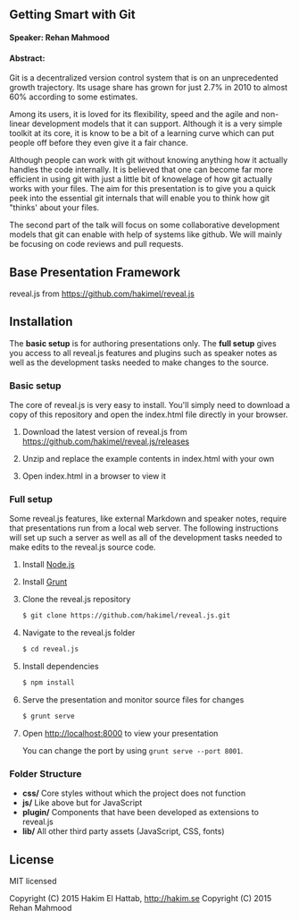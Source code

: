 
## Getting Smart with Git

#### Speaker: Rehan Mahmood

#### Abstract:
Git is a decentralized version control system that is on an unprecedented growth trajectory.
Its usage share has grown for just 2.7% in 2010 to almost 60% according to some estimates.
 
Among its users, it is loved for its flexibility, speed and the agile and non-linear development models that it can support.
Although it is a very simple toolkit at its core, it is know to be a bit of a learning curve which can put people off before they even give it a fair chance.
 
Although people can work with git without knowing anything how it actually handles the code internally. It is believed that one can become far more efficient in using git with just a little bit of knowelage  of how git actually works with your files. The aim for this presentation is to give you a quick peek into the essential git
internals that will enable you to think how git "thinks' about your files.
 
The second part of the talk will focus on some collaborative development models that git can enable with help of systems like github. We will mainly be focusing on code reviews and pull requests.

## Base Presentation Framework

reveal.js from <https://github.com/hakimel/reveal.js>



## Installation

The **basic setup** is for authoring presentations only. The **full setup** gives you access to all reveal.js features and plugins such as speaker notes as well as the development tasks needed to make changes to the source.

### Basic setup

The core of reveal.js is very easy to install. You'll simply need to download a copy of this repository and open the index.html file directly in your browser.

1. Download the latest version of reveal.js from <https://github.com/hakimel/reveal.js/releases>

2. Unzip and replace the example contents in index.html with your own

3. Open index.html in a browser to view it


### Full setup

Some reveal.js features, like external Markdown and speaker notes, require that presentations run from a local web server. The following instructions will set up such a server as well as all of the development tasks needed to make edits to the reveal.js source code.

1. Install [Node.js](http://nodejs.org/)

2. Install [Grunt](http://gruntjs.com/getting-started#installing-the-cli)

4. Clone the reveal.js repository
   ```sh
   $ git clone https://github.com/hakimel/reveal.js.git
   ```

5. Navigate to the reveal.js folder
   ```sh
   $ cd reveal.js
   ```

6. Install dependencies
   ```sh
   $ npm install
   ```

7. Serve the presentation and monitor source files for changes
   ```sh
   $ grunt serve
   ```

8. Open <http://localhost:8000> to view your presentation

   You can change the port by using `grunt serve --port 8001`.


### Folder Structure
- **css/** Core styles without which the project does not function
- **js/** Like above but for JavaScript
- **plugin/** Components that have been developed as extensions to reveal.js
- **lib/** All other third party assets (JavaScript, CSS, fonts)


## License

MIT licensed

Copyright (C) 2015 Hakim El Hattab, http://hakim.se
Copyright (C) 2015 Rehan Mahmood

